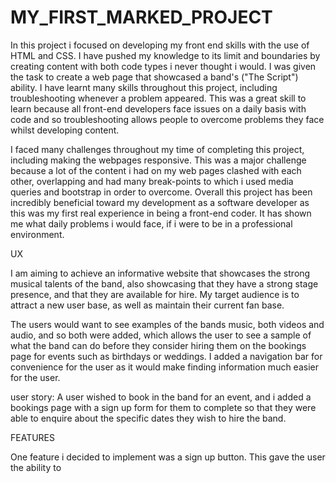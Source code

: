 # MY_FIRST_MARKED_PROJECT

In this project i focused on developing my front end skills with the use of HTML and CSS.
I have pushed my knowledge to its limit and boundaries by creating content with both code
types i never thought i would. I was given the task to create a web page that showcased
a band's ("The Script") ability. I have learnt many skills throughout this project, 
including troubleshooting whenever a problem appeared. This was a great skill to learn 
because all front-end developers face issues on a daily basis with code and so troubleshooting allows
people to overcome problems they face whilst developing content.


I faced many challenges throughout my time of completing this project, including making 
the webpages responsive. This was a major challenge because a lot of the content i had
on my web pages clashed with each other, overlapping and had many break-points to which
i used media queries and bootstrap in order to overcome. Overall this project has been
incredibly beneficial toward my development as a software developer as this was my first
real experience in being a front-end coder. It has shown me what daily problems i would
face, if i were to be in a professional environment.


UX

I am aiming to achieve an informative website that showcases the strong musical talents
of the band, also showcasing that they have a strong stage presence, and that they are 
available for hire. My target audience is to attract a new user base, as well as maintain
their current fan base.

The users would want to see examples of the bands music, both videos and audio, and so both
were added, which allows the user to see a sample of what the band can do before they consider
hiring them on the bookings page for events such as birthdays or weddings. I added a navigation
bar for convenience for the user as it would make finding information much easier for the user.

user story:
A user wished to book in the band for an event, and i added a bookings page with a sign up form 
for them to complete so that they were able to enquire about the specific dates they wish to hire
the band.


FEATURES

One feature i decided to implement was a sign up button. This gave the user the ability to


